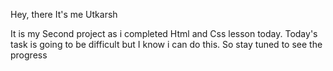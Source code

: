 Hey, there It's me Utkarsh

It is my Second project as i completed Html and Css lesson today. 
Today's task is going to be difficult but I know i can do this. So stay tuned to see the progress

